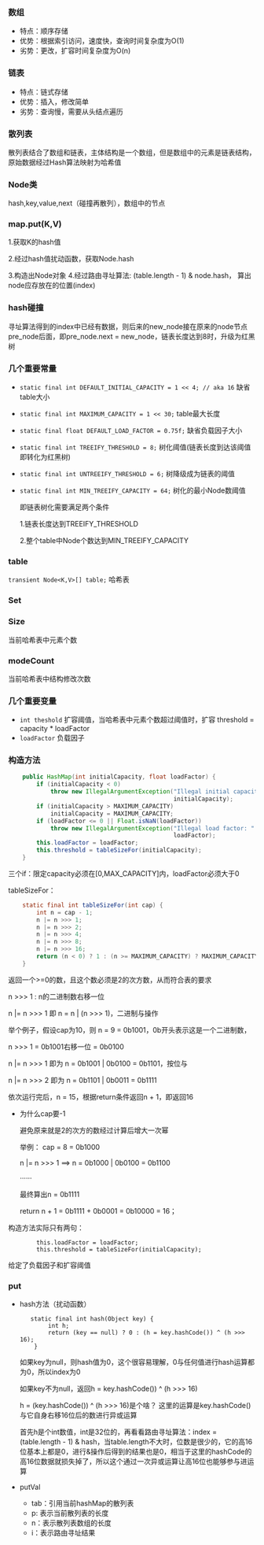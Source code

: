 ### 数组

- 特点：顺序存储
- 优势：根据索引访问，速度快，查询时间复杂度为O(1)
- 劣势：更改，扩容时间复杂度为O(n)

### 链表

- 特点：链式存储
- 优势：插入，修改简单
- 劣势：查询慢，需要从头结点遍历

### 散列表

散列表结合了数组和链表，主体结构是一个数组，但是数组中的元素是链表结构，原始数据经过Hash算法映射为哈希值

### Node类

hash,key,value,next（碰撞再散列），数组中的节点

### map.put(K,V)

1.获取K的hash值

2.经过hash值扰动函数，获取Node.hash

3.构造出Node对象
4.经过路由寻址算法: (table.length - 1) & node.hash， 算出node应存放在的位置(index)

### hash碰撞

寻址算法得到的index中已经有数据，则后来的new_node接在原来的node节点pre_node后面，即pre_node.next = new_node，链表长度达到8时，升级为红黑树

### 几个重要常量

- `static final int DEFAULT_INITIAL_CAPACITY = 1 << 4; // aka 16`  缺省table大小

- `static final int MAXIMUM_CAPACITY = 1 << 30;` table最大长度

- `static final float DEFAULT_LOAD_FACTOR = 0.75f;` 缺省负载因子大小

- `static final int TREEIFY_THRESHOLD = 8;` 树化阈值(链表长度到达该阈值即转化为红黑树)

- `static final int UNTREEIFY_THRESHOLD = 6;` 树降级成为链表的阈值

- `static final int MIN_TREEIFY_CAPACITY = 64;` 树化的最小Node数阈值

  即链表树化需要满足两个条件

  1.链表长度达到TREEIFY_THRESHOLD

  2.整个table中Node个数达到MIN_TREEIFY_CAPACITY

### table

`transient Node<K,V>[] table;` 哈希表

### Set



### Size

当前哈希表中元素个数

### modeCount

当前哈希表中结构修改次数

### 几个重要变量

- `int theshold` 扩容阈值，当哈希表中元素个数超过阈值时，扩容  threshold = capacity * loadFactor
- `loadFactor` 负载因子 

### 构造方法

```java
    public HashMap(int initialCapacity, float loadFactor) {
        if (initialCapacity < 0)
            throw new IllegalArgumentException("Illegal initial capacity: " +
                                               initialCapacity);
        if (initialCapacity > MAXIMUM_CAPACITY)
            initialCapacity = MAXIMUM_CAPACITY;
        if (loadFactor <= 0 || Float.isNaN(loadFactor))
            throw new IllegalArgumentException("Illegal load factor: " +
                                               loadFactor);
        this.loadFactor = loadFactor;
        this.threshold = tableSizeFor(initialCapacity);
    }
```

三个if：限定capacity必须在[0,MAX_CAPACITY]内，loadFactor必须大于0

tableSizeFor：

```java
    static final int tableSizeFor(int cap) {
        int n = cap - 1;
        n |= n >>> 1;
        n |= n >>> 2;
        n |= n >>> 4;
        n |= n >>> 8;
        n |= n >>> 16;
        return (n < 0) ? 1 : (n >= MAXIMUM_CAPACITY) ? MAXIMUM_CAPACITY : n + 1;
    }
```

返回一个>=0的数，且这个数必须是2的次方数，从而符合表的要求

n >>> 1 : n的二进制数右移一位

n |= n >>> 1 即 n = n | (n >>> 1)，二进制与操作

举个例子，假设cap为10，则 n = 9 = 0b1001，0b开头表示这是一个二进制数，

n >>> 1 = 0b1001右移一位 = 0b0100

n |= n >>> 1 即为 n = 0b1001 | 0b0100 = 0b1101，按位与

n |= n >>> 2 即为 n = 0b1101 | 0b0011 = 0b1111

依次运行完后，n = 15，根据return条件返回n + 1，即返回16

- 为什么cap要-1

  避免原来就是2的次方的数经过计算后增大一次幂

  举例： cap = 8 = 0b1000

  n |= n >>> 1 ==> n =  0b1000 | 0b0100 = 0b1100

  ······

  最终算出n = 0b1111

  return n + 1 = 0b1111 + 0b0001 = 0b10000 = 16；

  



构造方法实际只有两句：

```
        this.loadFactor = loadFactor;
        this.threshold = tableSizeFor(initialCapacity);
```

给定了负载因子和扩容阈值

### put 

- hash方法（扰动函数）

  ```
     static final int hash(Object key) {
          int h;
          return (key == null) ? 0 : (h = key.hashCode()) ^ (h >>> 16);
      }
  ```

  如果key为null，则hash值为0，这个很容易理解，0与任何值进行hash运算都为0，所以index为0

  如果key不为null，返回h = key.hashCode()) ^ (h >>> 16)

  h = (key.hashCode()) ^ (h >>> 16)是个啥？ 这里的运算是key.hashCode() 与它自身右移16位后的数进行异或运算

  首先h是个int数值，int是32位的，再看看路由寻址算法：index = (table.length - 1) & hash，当table.length不大时，位数是很少的，它的高16位基本上都是0，进行&操作后得到的结果也是0，相当于这里的hashCode的高16位数据就损失掉了，所以这个通过一次异或运算让高16位也能够参与进运算

- putVal

  - tab：引用当前hashMap的散列表
  - p: 表示当前散列表的长度
  - n：表示散列表数组的长度
  - i：表示路由寻址结果

  

